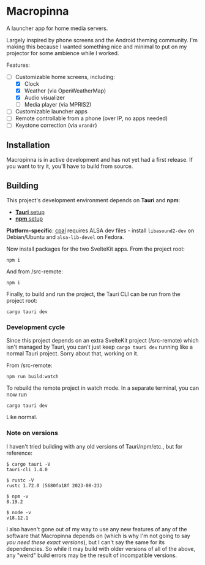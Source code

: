 # Macropinna

A launcher app for home media servers.

Largely inspired by phone screens and the Android theming community. I'm making this because I wanted something nice and minimal to put on my projector for some ambience while I worked.

Features:
- [ ] Customizable home screens, including:
    - [X] Clock
    - [X] Weather (via OpenWeatherMap)
    - [X] Audio visualizer
    - [ ] Media player (via MPRIS2)
- [ ] Customizable launcher apps
- [ ] Remote controllable from a phone (over IP, no apps needed)
- [ ] Keystone correction (via `xrandr`)

## Installation

Macropinna is in active development and has not yet had a first release. If you want to try it, you'll have to build from source.

## Building

This project's development environment depends on **Tauri** and **npm**:
- [**Tauri** setup](https://tauri.app/v1/guides/getting-started/prerequisites)
- [**npm** setup](https://docs.npmjs.com/downloading-and-installing-node-js-and-npm)

**Platform-specific**: [cpal](https://crates.io/crates/cpal) requires ALSA dev files - install `libasound2-dev` on Debian/Ubuntu and `alsa-lib-devel` on Fedora.

Now install packages for the two SvelteKit apps. From the project root:

```
npm i
```

And from /src-remote:

```
npm i
```

Finally, to build and run the project, the Tauri CLI can be run from the project root:

```
cargo tauri dev
```

### Development cycle

Since this project depends on an extra SvelteKit project (/src-remote) which isn't managed by Tauri, you can't just keep `cargo tauri dev` running like a normal Tauri project. Sorry about that, working on it.

From /src-remote:

```
npm run build:watch
```

To rebuild the remote project in watch mode. In a separate terminal, you can now run

```
cargo tauri dev
```

Like normal.

### Note on versions

I haven't tried building with any old versions of Tauri/npm/etc., but for reference:

```
$ cargo tauri -V
tauri-cli 1.4.0

$ rustc -V
rustc 1.72.0 (5680fa18f 2023-08-23)

$ npm -v
8.19.2

$ node -v
v18.12.1
```

I also haven't gone out of my way to use any new features of any of the software that Macropinna depends on (which is why I'm not going to say _you need these exact versions_), but I can't say the same for its dependencies. So while it may build with older versions of all of the above, any "weird" build errors may be the result of incompatible versions.